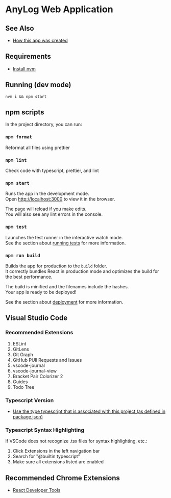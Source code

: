 # AnyLog Web Application

## See Also

- [How this app was created](docs/app-creation.md)

## Requirements

- [Install nvm](https://heynode.com/tutorial/install-nodejs-locally-nvm)

## Running (dev mode)

`nvm i && npm start`

## npm scripts

In the project directory, you can run:

### `npm format`

Reformat all files using prettier

### `npm lint`

Check code with typescript, prettier, and lint

### `npm start`

Runs the app in the development mode.\
Open [http://localhost:3000](http://localhost:3000) to view it in the browser.

The page will reload if you make edits.\
You will also see any lint errors in the console.

### `npm test`

Launches the test runner in the interactive watch mode.\
See the section about [running tests](https://facebook.github.io/create-react-app/docs/running-tests) for more information.

### `npm run build`

Builds the app for production to the `build` folder.\
It correctly bundles React in production mode and optimizes the build for the best performance.

The build is minified and the filenames include the hashes.\
Your app is ready to be deployed!

See the section about [deployment](https://facebook.github.io/create-react-app/docs/deployment) for more information.

## Visual Studio Code

### Recommended Extensions

1. ESLint
2. GitLens
3. Git Graph
4. GitHub PUll Requests and Issues
5. vscode-journal
6. vscode-journal-view
7. Bracket Pair Colorizer 2
8. Guides
9. Todo Tree

### Typescript Version

- [Use the type typescript that is associated with this project (as defined in package.json)](https://gist.github.com/tonysneed/bb6d442103a057578a9498f106e45ac5)

### Typescript Syntax Highlighting

If VSCode does not recognize .tsx files for syntax highlighting, etc.:

1. Click Extensions in the left navigation bar
2. Search for "@builtin typescript"
3. Make sure all extensions listed are enabled

## Recommended Chrome Extensions

- [React Developer Tools](https://chrome.google.com/webstore/detail/react-developer-tools/fmkadmapgofadopljbjfkapdkoienihi?hl=en)
